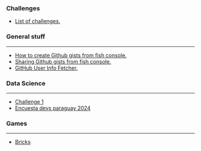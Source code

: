 <!--
### Gral bloging

---

- [How to blog.](gral/how_to_blog.md)

- \[Distancia de edicion minima.\] (gral/distancia de edicion minima.md)
- \[Ejercicio 1\] (gral/ejer_0a100.md)
- \[FSTRIGS en Python\] (gral/fstrings.md)
- \[How to Blog\] (gral/how_to_blog.md)
- \[Operador ternario en Javascript.\] (gral/operador_ternario.md)

-->

### Challenges 
- [List of challenges.](challenges/index.md)


### General stuff 

______________________________________________________________________

- [How to create Github gists from fish console.](gral/gists_from_console.md)
- [Sharing Github gists from fish console.](gral/share_gist_from_console.md)
- [GitHub User Info Fetcher.](gral/gh_user_info.md)

### Data Science

______________________________________________________________________

- [Challenge 1](data_science/challenges/challenge1.md)
- [Encuesta devs paraguay 2024](data_science/projects/Encuesta_IT_Py_2024/intro.md)

### Games

______________________________________________________________________

- [Bricks](computer_graphics/games/bricks.md)
